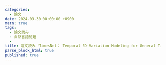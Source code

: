 ```yaml
---
categories:
  - 論文
date: 2024-03-30 00:00:00 +0900
math: true
tags:
  - 論文読み
  - 自然言語処理
  - 
title: 論文読み「TimesNet： Temporal 2D-Variation Modeling for General Time Series Analysis」
parse_block_html: true
published: true
---
```


